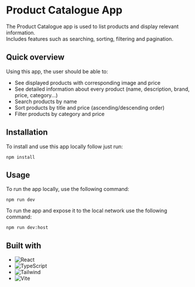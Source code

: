 # Product Catalogue App

The Product Catalogue app is used to list products and display relevant information.</br>
Includes features such as searching, sorting, filtering and pagination.

## Quick overview
Using this app, the user should be able to:
  - See displayed products with corresponding image and price
  - See detailed information about every product (name, description, brand, price, category...)
  - Search products by name
  - Sort products by title and price (ascending/descending order)
  - Filter products by category and price

## Installation

To install and use this app locally follow just run:

```
npm install
```

## Usage

To run the app locally, use the following command:

```
npm run dev
```

To run the app and expose it to the local network use the following command:
```
npm run dev:host
```

## Built with
- ![React](https://img.shields.io/badge/React-20232A?style=for-the-badge&logo=react&logoColor=61DAF)
- ![TypeScript](https://img.shields.io/badge/TypeScript-007ACC?style=for-the-badge&logo=typescript&logoColor=white)
- ![Tailwind](https://img.shields.io/badge/Tailwind_CSS-38B2AC?style=for-the-badge&logo=tailwind-css&logoColor=white)
- ![Vite](https://img.shields.io/badge/Vite-B73BFE?style=for-the-badge&logo=vite&logoColor=FFD62E)



